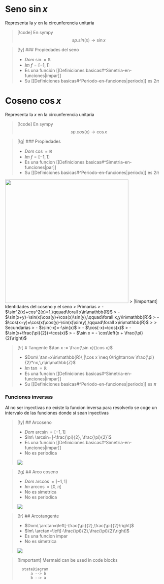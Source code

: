 # Seno $\sin{x}$
Representa la $y$ en la circunferencia unitaria

> [!code] En sympy
> $$sp.sin(x)\to\sin{x}$$

> [!y] ### Propiedades del seno
> - $Dom\ \sin=\mathbb{R}$
> - $Im\ f=[-1,1]$
> - Es una función [[Definiciones basicas#^Simetria-en-funciones|impar]]
> - Su [[Definiciones basicas#^Periodo-en-funciones|periodo]] es $2\pi$ 
> 
# Coseno $\cos{x}$
Representa la $x$ en la circunferencia unitaria

> [!code] En sympy
> $$sp.cos(x)\to\cos{x}$$

> [!g] ### Propiedades
> - $Dom\ \cos=\mathbb{R}$
> - $Im\ f=[-1,1]$
> - Es una funcion [[Definiciones basicas#^Simetria-en-funciones|par]]
> - Su [[Definiciones basicas#^Periodo-en-funciones|periodo]] es $2\pi$

<img src="https://i.pinimg.com/originals/ec/f5/ba/ecf5ba982ff3de01fb074a8dc58d6715.gif" class="center" height="400">
> [!important] Identidades del coseno y el seno
> Primarias
> - $\sin^2(x)+cos^2(x)=1,\qquad\forall x\in\mathbb{R}$
> - $\sin(x+y)=\sin(x)\cos(y)+\cos(x)\sin(y),\qquad\forall x,y\in\mathbb{R}$
> - $\cos(x+y)=\cos(x)\cos(y)-\sin(x)\sin(y),\qquad\forall x\in\mathbb{R}$
>
> Secundarias
> - $\sin(-x)=-\sin(x)$
> - $\cos(-x)=\cos(x)$
> - $\sin(x+\frac{\pi}{2})=\cos(x)$
> - $\sin x = - \cos\left(x + \frac{\pi}{2}\right)$

> [!r] # Tangente $\tan x := \frac{\sin x}{\cos x}$
> - $Dom\ \tan=x\in\mathbb{R}\,|\cos x \neq 0\rightarrow \frac{\pi}{2}*nx,\,n\in\mathbb{Z}$
> - $Im\ \tan=\mathbb{R}$
> - Es una funcion [[Definiciones basicas#^Simetria-en-funciones|impar]]
> - Su [[Definiciones basicas#^Periodo-en-funciones|periodo]] es $\pi$



### Funciones inversas
Al no ser inyectivas no existe la funcion inversa para resolverlo se coge un intervalo de las funciones donde si sean inyectivas

> [!y] ## Arcoseno
> - $Dom\ \arcsin=[-1, 1]$
> - $Im\ \arcsin=[-\frac{\pi}{2}, \frac{\pi}{2}]$
> - Es una función [[Definiciones basicas#^Simetria-en-funciones|impar]]
> - No es periodica
> <img src="https://luishervella.github.io/JB_Calculo1_UDC/_images/cap3_funcion_asin.png" class="center" >

> [!g] ## Arco coseno
> - $Dom\ \arccos=[-1,1]$
> - $Im\ \arccos=[0,\pi]$
> - No es simetrica
> - No es periodica
> <img src="https://luishervella.github.io/JB_Calculo1_UDC/_images/cap3_funcion_acos.png" class="center">

> [!r] ## Arcotangente
> - $Dom\ \arctan=\left[-\frac{\pi}{2},\frac{\pi}{2}\right]$
> - $Im\ \arctan=\left[-\frac{\pi}{2},\frac{\pi}{2}\right]$
> - Es una funcion impar
> - No es simetrica
> <img src="https://luishervella.github.io/JB_Calculo1_UDC/_images/cap3_funcion_atan.png" class="center">


> [!important] Mermaid can be used in code blocks
> ```mermaid 
> 	stateDiagram
> 		a --> b
> 		b --> a
> ```

